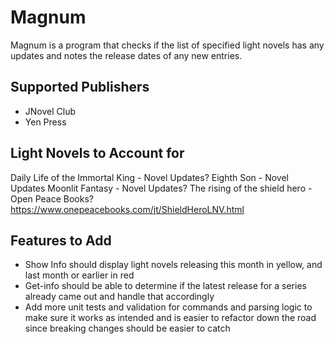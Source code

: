 # Magnum

Magnum is a program that checks if the list of specified light novels has any updates and notes the release dates of any new entries.

## Supported Publishers

- JNovel Club
- Yen Press

## Light Novels to Account for

Daily Life of the Immortal King - Novel Updates?
Eighth Son - Novel Updates
Moonlit Fantasy - Novel Updates?
The rising of the shield hero - Open Peace Books?  https://www.onepeacebooks.com/jt/ShieldHeroLNV.html

## Features to Add

- Show Info should display light novels releasing this month in yellow, and last month or earlier in red
- Get-info should be able to determine if the latest release for a series already came out and handle that accordingly
- Add more unit tests and validation for commands and parsing logic to make sure it works as intended and is easier to refactor down the road since breaking changes should be easier to catch
